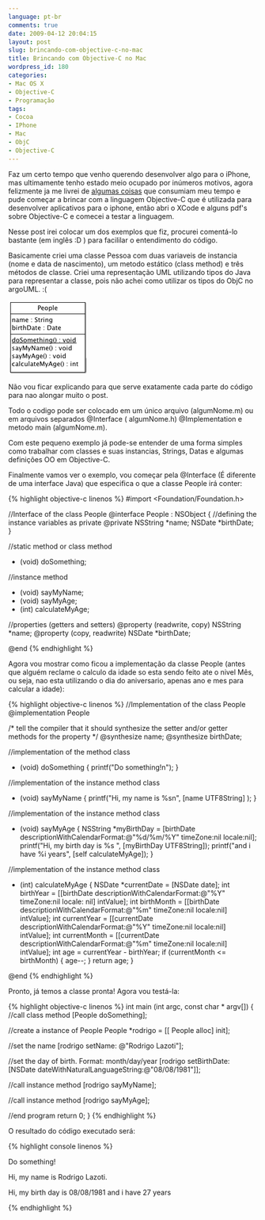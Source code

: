 ```yaml
---
language: pt-br
comments: true
date: 2009-04-12 20:04:15
layout: post
slug: brincando-com-objective-c-no-mac
title: Brincando com Objective-C no Mac
wordpress_id: 180
categories:
- Mac OS X
- Objective-C
- Programação
tags:
- Cocoa
- IPhone
- Mac
- ObjC
- Objective-C
---
```


Faz um certo tempo que venho querendo desenvolver algo para o iPhone, mas ultimamente tenho estado meio ocupado por inúmeros motivos, agora felizmente ja me livrei de [algumas coisas](/2009/04/02/scbcd-5-test-status-pass/) que consumiam meu tempo e pude começar a brincar com a linguagem Objective-C que é utilizada para desenvolver aplicativos para o iphone, então abri o XCode e alguns pdf's sobre Objective-C e comecei a testar a linguagem.

Nesse post irei colocar um dos exemplos que fiz, procurei comentá-lo bastante (em inglês :D ) para facililar o entendimento do código.

Basicamente criei uma classe Pessoa com duas variaveis de instancia (nome e data de nascimento), um metodo estático (class method) e três métodos de classe. Criei uma representação UML utilizando tipos do Java para representar a classe, pois não achei como utilizar os tipos do ObjC no argoUML. :(

![class diagram people](/images/2009/04/classdiagrampeople.gif)

Não vou ficar explicando para que serve exatamente cada parte do código para nao alongar muito o post.

Todo o codigo pode ser colocado em um único arquivo (algumNome.m) ou em arquivos separados @Interface ( algumNome.h) @Implementation e metodo main (algumNome.m).

Com este pequeno exemplo já pode-se entender de uma forma simples como trabalhar com classes e suas instancias, Strings, Datas e algumas definições OO em Objective-C.

Finalmente vamos ver o exemplo, vou começar pela @Interface (É diferente de uma interface Java) que especifica o que a classe People irá conter:

{% highlight objective-c linenos %}
#import <Foundation/Foundation.h>

//Interface of the class People
@interface People : NSObject
{
 //defining the instance variables as private
 @private
 NSString *name;
 NSDate *birthDate;
}

//static method or class method
+ (void) doSomething;

//instance method
- (void) sayMyName;
- (void) sayMyAge;
- (int) calculateMyAge;

//properties (getters and setters)
@property (readwrite, copy) NSString *name;
@property (copy, readwrite) NSDate *birthDate;

@end
{% endhighlight %}

Agora vou mostrar como ficou a implementação da classe People (antes que alguém reclame o calculo da idade so esta sendo feito ate o nivel Mês, ou seja, nao esta utilizando o dia do aniversario, apenas ano e mes para calcular a idade):

{% highlight objective-c linenos %}
//Implementation of the class People
@implementation People

/*
 tell the compiler that it should synthesize
 the setter and/or getter methods for the property
*/
@synthesize name;
@synthesize birthDate;

//implementation of the method class
+ (void) doSomething {
 printf("Do something!n");
}

//implementation  of the instance method class
- (void) sayMyName {
 printf("Hi, my name is %sn", [name UTF8String] );
}

//implementation of the instance method class
- (void) sayMyAge {
 NSString *myBirthDay = [birthDate descriptionWithCalendarFormat:@"%d/%m/%Y" timeZone:nil locale:nil];
 printf("Hi, my birth day is %s ", [myBirthDay UTF8String]);
 printf("and i have %i years", [self calculateMyAge]);
}

//implementation of the instance method class
- (int) calculateMyAge {
 NSDate *currentDate = [NSDate date];
 int birthYear = [[birthDate descriptionWithCalendarFormat:@"%Y" timeZone:nil locale: nil] intValue];
 int birthMonth = [[birthDate descriptionWithCalendarFormat:@"%m" timeZone:nil locale:nil] intValue];
 int currentYear = [[currentDate descriptionWithCalendarFormat:@"%Y" timeZone:nil locale:nil] intValue];
 int currentMonth = [[currentDate descriptionWithCalendarFormat:@"%m" timeZone:nil locale:nil] intValue];
 int age = currentYear - birthYear;
 if (currentMonth <= birthMonth) {
 age--;
 }
 return age;
}

@end
{% endhighlight %}

Pronto, já temos a classe pronta! Agora vou testá-la:

{% highlight objective-c linenos %}
int main (int argc, const char * argv[]) {
 //call class method
 [People doSomething];

 //create a instance of People
 People *rodrigo = [[ People alloc] init];

 //set the name
 [rodrigo setName: @"Rodrigo Lazoti"];

 //set the day of birth. Format: month/day/year
 [rodrigo setBirthDate: [NSDate dateWithNaturalLanguageString:@"08/08/1981"]];

 //call instance method
 [rodrigo sayMyName];

 //call instance method
 [rodrigo sayMyAge];

 //end program
 return 0;
}
{% endhighlight %}

O resultado do código executado será:

{% highlight console linenos %}

Do something!

Hi, my name is Rodrigo Lazoti.

Hi, my birth day is 08/08/1981
and i have 27 years

{% endhighlight %} 